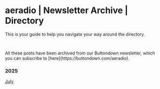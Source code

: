 
# aeradio | Newsletter Archive | Directory

<p>This is your guide to help you navigate your way around the directory.</p><br>
<p>All these posts have been archived from our Buttondown newsletter, which you can subscribe to [here](https://buttondown.com/aeradio).</p>

### 2025

[July](/2025/July)